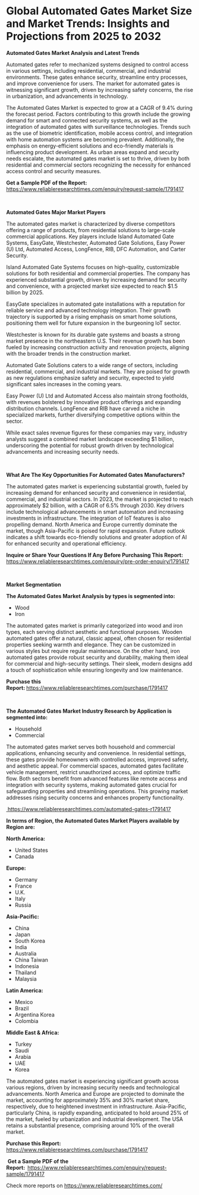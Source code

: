 <p><h1>Global Automated Gates Market Size and Market Trends: Insights and Projections from 2025 to 2032</h1></p><p><strong>Automated Gates Market Analysis and Latest Trends</strong></p>
<p><p>Automated gates refer to mechanized systems designed to control access in various settings, including residential, commercial, and industrial environments. These gates enhance security, streamline entry processes, and improve convenience for users. The market for automated gates is witnessing significant growth, driven by increasing safety concerns, the rise in urbanization, and advancements in technology.</p><p>The Automated Gates Market is expected to grow at a CAGR of 9.4% during the forecast period. Factors contributing to this growth include the growing demand for smart and connected security systems, as well as the integration of automated gates with surveillance technologies. Trends such as the use of biometric identification, mobile access control, and integration with home automation systems are becoming prevalent. Additionally, the emphasis on energy-efficient solutions and eco-friendly materials is influencing product development. As urban areas expand and security needs escalate, the automated gates market is set to thrive, driven by both residential and commercial sectors recognizing the necessity for enhanced access control and security measures.</p></p>
<p><strong>Get a Sample PDF of the Report:&nbsp;</strong> <a href="https://www.reliableresearchtimes.com/enquiry/request-sample/1791417?utm_campaign=2393&utm_medium=2&utm_source=Github&utm_content=ia&utm_term=18022025&utm_id=automated-gates">https://www.reliableresearchtimes.com/enquiry/request-sample/1791417</a></p>
<p>&nbsp;</p>
<p><strong>Automated Gates Major Market Players</strong></p>
<p><p>The automated gates market is characterized by diverse competitors offering a range of products, from residential solutions to large-scale commercial applications. Key players include Island Automated Gate Systems, EasyGate, Westchester, Automated Gate Solutions, Easy Power (U) Ltd, Automated Access, LongFence, RIB, DFC Automation, and Carter Security.</p><p>Island Automated Gate Systems focuses on high-quality, customizable solutions for both residential and commercial properties. The company has experienced substantial growth, driven by increasing demand for security and convenience, with a projected market size expected to reach $1.5 billion by 2025.</p><p>EasyGate specializes in automated gate installations with a reputation for reliable service and advanced technology integration. Their growth trajectory is supported by a rising emphasis on smart home solutions, positioning them well for future expansion in the burgeoning IoT sector.</p><p>Westchester is known for its durable gate systems and boasts a strong market presence in the northeastern U.S. Their revenue growth has been fueled by increasing construction activity and renovation projects, aligning with the broader trends in the construction market.</p><p>Automated Gate Solutions caters to a wide range of sectors, including residential, commercial, and industrial markets. They are poised for growth as new regulations emphasize safety and security, expected to yield significant sales increases in the coming years.</p><p>Easy Power (U) Ltd and Automated Access also maintain strong footholds, with revenues bolstered by innovative product offerings and expanding distribution channels. LongFence and RIB have carved a niche in specialized markets, further diversifying competitive options within the sector.</p><p>While exact sales revenue figures for these companies may vary, industry analysts suggest a combined market landscape exceeding $1 billion, underscoring the potential for robust growth driven by technological advancements and increasing security needs.</p></p>
<p>&nbsp;</p>
<p><strong>What Are The Key Opportunities For Automated Gates Manufacturers?</strong></p>
<p><p>The automated gates market is experiencing substantial growth, fueled by increasing demand for enhanced security and convenience in residential, commercial, and industrial sectors. In 2023, the market is projected to reach approximately $2 billion, with a CAGR of 6.5% through 2030. Key drivers include technological advancements in smart automation and increasing investments in infrastructure. The integration of IoT features is also propelling demand. North America and Europe currently dominate the market, though Asia-Pacific is poised for rapid expansion. Future outlook indicates a shift towards eco-friendly solutions and greater adoption of AI for enhanced security and operational efficiency.</p></p>
<p><strong>Inquire or Share Your Questions If Any Before Purchasing This Report:</strong> <a href="https://www.reliableresearchtimes.com/enquiry/pre-order-enquiry/1791417?utm_campaign=2393&utm_medium=2&utm_source=Github&utm_content=ia&utm_term=18022025&utm_id=automated-gates">https://www.reliableresearchtimes.com/enquiry/pre-order-enquiry/1791417</a></p>
<p>&nbsp;</p>
<p><strong>Market Segmentation</strong></p>
<p><strong>The Automated Gates Market Analysis by types is segmented into:</strong></p>
<p><ul><li>Wood</li><li>Iron</li></ul></p>
<p><p>The automated gates market is primarily categorized into wood and iron types, each serving distinct aesthetic and functional purposes. Wooden automated gates offer a natural, classic appeal, often chosen for residential properties seeking warmth and elegance. They can be customized in various styles but require regular maintenance. On the other hand, iron automated gates provide robust security and durability, making them ideal for commercial and high-security settings. Their sleek, modern designs add a touch of sophistication while ensuring longevity and low maintenance.</p></p>
<p><strong>Purchase this Report:&nbsp;</strong><a href="https://www.reliableresearchtimes.com/purchase/1791417?utm_campaign=2393&utm_medium=2&utm_source=Github&utm_content=ia&utm_term=18022025&utm_id=automated-gates">https://www.reliableresearchtimes.com/purchase/1791417</a></p>
<p>&nbsp;</p>
<p><strong>The Automated Gates Market Industry Research by Application is segmented into:</strong></p>
<p><ul><li>Household</li><li>Commercial</li></ul></p>
<p><p>The automated gates market serves both household and commercial applications, enhancing security and convenience. In residential settings, these gates provide homeowners with controlled access, improved safety, and aesthetic appeal. For commercial spaces, automated gates facilitate vehicle management, restrict unauthorized access, and optimize traffic flow. Both sectors benefit from advanced features like remote access and integration with security systems, making automated gates crucial for safeguarding properties and streamlining operations. This growing market addresses rising security concerns and enhances property functionality.</p></p>
<p><a href="https://www.reliableresearchtimes.com/automated-gates-r1791417?utm_campaign=2393&utm_medium=2&utm_source=Github&utm_content=ia&utm_term=18022025&utm_id=automated-gates">&nbsp;https://www.reliableresearchtimes.com/automated-gates-r1791417</a></p>
<p><strong>In terms of Region, the Automated Gates Market Players available by Region are:</strong></p>
<p>
    <p> <strong> North America: </strong>
        <ul>
            <li>United States</li>
            <li>Canada</li>
        </ul>
        </p> 
    <p> <strong> Europe: </strong>
        <ul>
            <li>Germany</li>
            <li>France</li>
            <li>U.K.</li>
            <li>Italy</li>
            <li>Russia</li>
        </ul>
        </p> 
    <p> <strong> Asia-Pacific: </strong>
        <ul>
            <li>China</li>
            <li>Japan</li>
            <li>South Korea</li>
            <li>India</li>
            <li>Australia</li>
            <li>China Taiwan</li>
            <li>Indonesia</li>
            <li>Thailand</li>
            <li>Malaysia</li>
        </ul>
        </p> 
    <p> <strong> Latin America: </strong>
        <ul>
            <li>Mexico</li>
            <li>Brazil</li>
            <li>Argentina Korea</li>
            <li>Colombia</li>
        </ul>
        </p> 
    <p> <strong> Middle East & Africa: </strong>
        <ul>
            <li>Turkey</li>
            <li>Saudi</li>
            <li>Arabia</li>
            <li>UAE</li>
            <li>Korea</li>
        </ul>
    </p>
    </p>
<p><p>The automated gates market is experiencing significant growth across various regions, driven by increasing security needs and technological advancements. North America and Europe are projected to dominate the market, accounting for approximately 35% and 30% market share, respectively, due to heightened investment in infrastructure. Asia-Pacific, particularly China, is rapidly expanding, anticipated to hold around 25% of the market, fueled by urbanization and industrial development. The USA retains a substantial presence, comprising around 10% of the overall market.</p></p>
<p><strong>Purchase this Report: </strong><a href="https://www.reliableresearchtimes.com/purchase/1791417?utm_campaign=2393&utm_medium=2&utm_source=Github&utm_content=ia&utm_term=18022025&utm_id=automated-gates">https://www.reliableresearchtimes.com/purchase/1791417</a></p>
<p>&nbsp;<strong>Get a Sample PDF of the Report:&nbsp;&nbsp;</strong><a href="https://www.reliableresearchtimes.com/enquiry/request-sample/1791417?utm_campaign=2393&utm_medium=2&utm_source=Github&utm_content=ia&utm_term=18022025&utm_id=automated-gates">https://www.reliableresearchtimes.com/enquiry/request-sample/1791417</a></p>
<p><strong></strong></p>
<p>Check more reports on <a href="https://www.reliableresearchtimes.com/?utm_campaign=2393&utm_medium=2&utm_source=Github&utm_content=ia&utm_term=18022025&utm_id=automated-gates">https://www.reliableresearchtimes.com/</a></p>